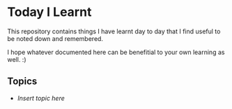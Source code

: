# Today I Learnt

This repository contains things I have learnt day to day that I find useful to be noted down and remembered.

I hope whatever documented here can be benefitial to your own learning as well. :)

## Topics

- _Insert topic here_
